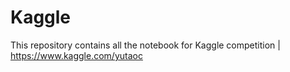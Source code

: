 # Kaggle
This repository contains all the notebook for Kaggle competition  |  https://www.kaggle.com/yutaoc
